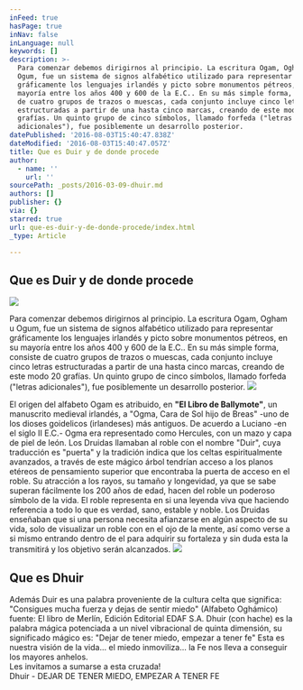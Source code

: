 ```yaml
---
inFeed: true
hasPage: true
inNav: false
inLanguage: null
keywords: []
description: >-
  Para comenzar debemos dirigirnos al principio. La escritura Ogam, Ogham u
  Ogum, fue un sistema de signos alfabético utilizado para representar
  gráficamente los lenguajes irlandés y picto sobre monumentos pétreos, en su
  mayoría entre los años 400 y 600 de la E.C.. En su más simple forma, consiste
  de cuatro grupos de trazos o muescas, cada conjunto incluye cinco letras
  estructuradas a partir de una hasta cinco marcas, creando de este modo 20
  grafías. Un quinto grupo de cinco símbolos, llamado forfeda ("letras
  adicionales"), fue posiblemente un desarrollo posterior. 
datePublished: '2016-08-03T15:40:47.838Z'
dateModified: '2016-08-03T15:40:47.057Z'
title: Que es Duir y de donde procede
author:
  - name: ''
    url: ''
sourcePath: _posts/2016-03-09-dhuir.md
authors: []
publisher: {}
via: {}
starred: true
url: que-es-duir-y-de-donde-procede/index.html
_type: Article

---
```

## Que es Duir y de donde procede
![](https://s3-us-west-2.amazonaws.com/the-grid-img/p/fa458ddd9b5f1b2ded3aafd918b8da71b56fff08.jpg)

Para comenzar debemos dirigirnos al principio. La escritura Ogam, Ogham u Ogum, fue un sistema de signos alfabético utilizado para representar gráficamente los lenguajes irlandés y picto sobre monumentos pétreos, en su mayoría entre los años 400 y 600 de la E.C.. En su más simple forma, consiste de cuatro grupos de trazos o muescas, cada conjunto incluye cinco letras estructuradas a partir de una hasta cinco marcas, creando de este modo 20 grafías. Un quinto grupo de cinco símbolos, llamado forfeda ("letras adicionales"), fue posiblemente un desarrollo posterior. ![](https://the-grid-user-content.s3-us-west-2.amazonaws.com/20422e02-3497-443c-90f1-b7a3b0c249ce.png)

El origen del alfabeto Ogam es atribuido, en **"El Libro de Ballymote"**, un manuscrito medieval irlandés, a "Ogma, Cara de Sol hijo de Breas" -uno de los dioses goidelicos (irlandeses) más antiguos. De acuerdo a Luciano -en el siglo II E.C.- Ogma era representado como Hercules, con un mazo y capa de piel de león. Los Druidas llamaban al roble con el nombre "Duir", cuya traducción es "puerta" y la tradición indica que los celtas espiritualmente avanzados, a través de este mágico árbol tendrían acceso a los planos etéreos de pensamiento superior que encontraba la puerta de acceso en el roble. Su atracción a los rayos, su tamaño y longevidad, ya que se sabe superan fácilmente los 200 años de edad, hacen del roble un poderoso símbolo de la vida. El roble representa en si una leyenda viva que haciendo referencia a todo lo que es verdad, sano, estable y noble. Los Druidas enseñaban que si una persona necesita afianzarse en algún aspecto de su vida, solo de visualizar un roble con en el ojo de la mente, así como verse a si mismo entrando dentro de el para adquirir su fortaleza y sin duda esta la transmitirá y los objetivo serán alcanzados.
![](https://s3-us-west-2.amazonaws.com/the-grid-img/p/d42d333ff3851f1dfd61c3a1865661b38f0a171d.jpg)

## Que es Dhuir

Además Duir es una palabra proveniente de la cultura celta que significa: "Consigues mucha fuerza y dejas de sentir miedo" (Alfabeto Oghámico) fuente: El libro de Merlín, Edición Editorial EDAF S.A. Dhuir (con hache) es la palabra mágica potenciada a un nivel vibracional de quinta dimensión, su significado mágico es: "Dejar de tener miedo, empezar a tener fe" Esta es nuestra visión de la vida... el miedo inmoviliza... la Fe nos lleva a conseguir los mayores anhelos.  
Les invitamos a sumarse a esta cruzada!  
Dhuir - DEJAR DE TENER MIEDO, EMPEZAR A TENER FE